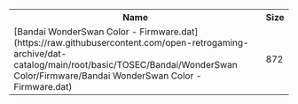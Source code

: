 <table>
<tr><th>Name</th><th>Size</th></tr>
<tr><td>[Bandai WonderSwan Color - Firmware.dat](https://raw.githubusercontent.com/open-retrogaming-archive/dat-catalog/main/root/basic/TOSEC/Bandai/WonderSwan Color/Firmware/Bandai WonderSwan Color - Firmware.dat)</td><td>872</td></tr>
</table>
